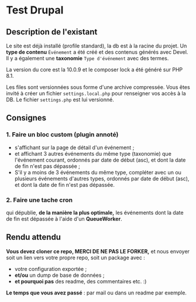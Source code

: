 # Test Drupal

## Description de l'existant
Le site est déjà installé (profile standard), la db est à la racine du projet.
Un **type de contenu** `Événement` a été créé et des contenus générés avec Devel. Il y a également une **taxonomie** `Type d'événement` avec des termes.

La version du core est la 10.0.9 et le composer lock a été généré sur PHP 8.1.

Les files sont versionnées sous forme d'une archive compressée. Vous êtes invité à créer un fichier `settings.local.php` pour renseigner vos accès à la DB. Le fichier `settings.php` est lui versionné.

## Consignes

### 1. Faire un bloc custom (plugin annoté)
* s'affichant sur la page de détail d'un événement ;
* et affichant 3 autres événements du même type (taxonomie) que l'événement courant, ordonnés par date de début (asc), et dont la date de fin n'est pas dépassée ;
* S'il y a moins de 3 événements du même type, compléter avec un ou plusieurs événements d'autres types, ordonnés par date de début (asc), et dont la date de fin n'est pas dépassée.

### 2. Faire une tache cron
qui dépublie, **de la manière la plus optimale,** les événements dont la date de fin est dépassée à l'aide d'un **QueueWorker**.


## Rendu attendu
**Vous devez cloner ce repo, MERCI DE NE PAS LE FORKER,** et nous envoyer soit un lien vers votre propre repo, soit un package avec :

* votre configuration exportée ;
* **et/ou** un dump de base de données ;
* **et pourquoi pas** des readme, des commentaires etc. :)

**Le temps que vous avez passé** : par mail ou dans un readme par exemple.
